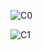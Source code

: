 ![C0](https://github.com/user-attachments/assets/94c603b6-5a38-40d8-9658-9ca46e8db6f4)

![C1](https://github.com/user-attachments/assets/1e40f626-06c5-4deb-9ffd-9845a44e7ce5)
